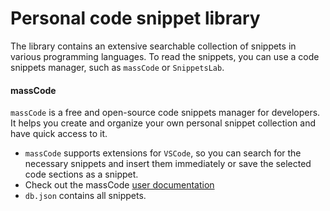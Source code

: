 # Personal code snippet library

The library contains an extensive searchable collection of snippets in various programming languages. To read the snippets, you can use a code snippets manager, such as ``massCode`` or ``SnippetsLab``. 

#### massCode

``massCode`` is a  free and open-source code snippets manager for developers. It helps you create and organize your own personal snippet collection and have quick access to it.

- ``massCode`` supports extensions for ``VSCode``, so you can search for the necessary snippets and insert them immediately or save the selected code sections as a snippet.
- Check out the massCode [user documentation](https://masscode.io/documentation/)
- ``db.json`` contains all snippets.
